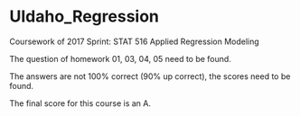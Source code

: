 # UIdaho_Regression
Coursework of 2017 Sprint: STAT 516 Applied Regression Modeling 


The question of homework 01, 03, 04, 05 need to be found.

The answers are not 100% correct (90% up correct), the scores need to be found.

The final score for this course is an A.